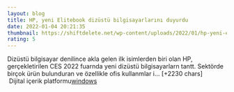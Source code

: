 ```yaml
--- 
layout: blog
title: HP, yeni Elitebook dizüstü bilgisayarlarını duyurdu
date: 2022-01-04 20:21:35
thumbnail: https://shiftdelete.net/wp-content/uploads/2022/01/hp-yeni-elitebook-dizustu-bilgisayarlarini-tanitti-4.jpg
rating: 5
---
```

Dizüstü bilgisayar denilince akla gelen ilk isimlerden biri olan HP, gerçekletirilen CES 2022 fuarnda yeni dizüstü bilgisayarlarn tantt. Sektörde birçok ürün bulunduran ve özellikle ofis kullanmlar i… [+2230 chars]</br>&nbsp;Dijital içerik platformu<a href="https://www.techno-light.net/">windows</a>